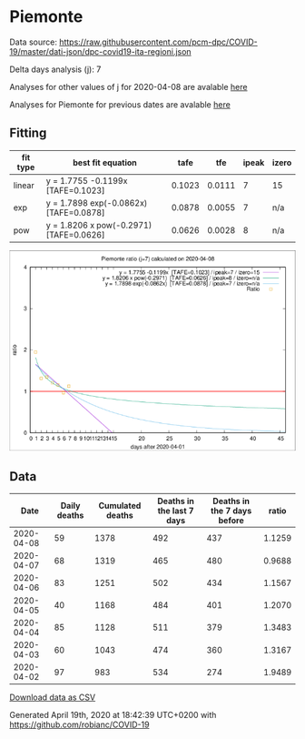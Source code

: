 # Piemonte

Data source: https://raw.githubusercontent.com/pcm-dpc/COVID-19/master/dati-json/dpc-covid19-ita-regioni.json

Delta days analysis (j): 7

Analyses for other values of j for 2020-04-08 are avalable [here](../2020-04-08/README.md)

Analyses for Piemonte for previous dates are avalable [here](../README.md)

## Fitting 
|fit type|best fit equation|tafe|tfe|ipeak|izero|
|-------|-----|--------|------|---|---|
|linear|y = 1.7755 -0.1199x  [TAFE=0.1023]|0.1023|0.0111|7|15|
|exp|y = 1.7898 exp(-0.0862x)  [TAFE=0.0878]|0.0878|0.0055|7|n/a|
|pow|y = 1.8206 x pow(-0.2971)  [TAFE=0.0626]|0.0626|0.0028|8|n/a|

![Plot](COVID-19_piemonte_j7_2020-04-08.png)

## Data
|Date|Daily deaths|Cumulated deaths|Deaths in the last 7 days|Deaths in the 7 days before|ratio|
|----|----------|-----------|-------|--------------------|-----|
|2020-04-08|59|1378|492|437|1.1259|
|2020-04-07|68|1319|465|480|0.9688|
|2020-04-06|83|1251|502|434|1.1567|
|2020-04-05|40|1168|484|401|1.2070|
|2020-04-04|85|1128|511|379|1.3483|
|2020-04-03|60|1043|474|360|1.3167|
|2020-04-02|97|983|534|274|1.9489|

[Download data as CSV](COVID-19_piemonte_j7_2020-04-08.csv)

Generated April 19th, 2020 at 18:42:39 UTC+0200 with https://github.com/robianc/COVID-19

